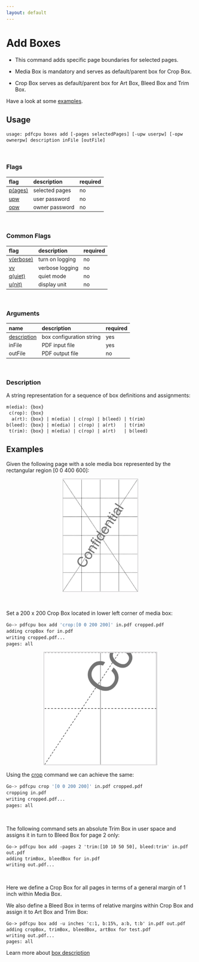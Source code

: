 ```yaml
---
layout: default
---
```


# Add Boxes

* This command adds specific page boundaries for selected pages.

* Media Box is mandatory and serves as default/parent box for Crop Box.

* Crop Box serves as default/parent box for Art Box, Bleed Box and Trim Box.

Have a look at some [examples](#examples).

## Usage

```
usage: pdfcpu boxes add [-pages selectedPages] [-upw userpw] [-opw ownerpw] description inFile [outFile]
```

<br>

### Flags

| flag                                         | description    | required
|:---------------------------------------------|:---------------|---------
| [p(ages)](../getting_started/page_selection) | selected pages | no
| [upw](../getting_started/common_flags.md)    | user password  | no
| [opw](../getting_started/common_flags.md)    | owner password | no

<br>

### Common Flags

| flag                                            | description     | required
|:------------------------------------------------|:----------------|---------
| [v(erbose)](../getting_started/common_flags.md) | turn on logging | no
| [vv](../getting_started/common_flags.md)        | verbose logging | no
| [q(uiet)](../getting_started/common_flags.md)   | quiet mode      | no
| [u(nit)](../getting_started/common_flags.md)    | display unit    | no

<br>

### Arguments

| name         | description         | required
|:-------------|:--------------------|:--------
| [description](../getting_started/box.md)  | box configuration string | yes
| inFile       | PDF input file      | yes
| outFile      | PDF output file     | no

<br>


### Description

A string representation for a sequence of box definitions and assignments:

    m(edia): {box}
     c(rop): {box}
      a(rt): {box} | m(edia) | c(rop) | b(leed) | t(rim)
    b(leed): {box} | m(edia) | c(rop) | a(rt)   | t(rim)
     t(rim): {box} | m(edia) | c(rop) | a(rt)   | b(leed)

## Examples

 Given the following page with a sole media box represented by the rectangular region [0 0 400 600]:

<p align="center">
  <img style="border-color:silver" border="1" src="../core/resources/cr.png" height="300">
</p>

<br>

Set a 200 x 200 Crop Box located in lower left corner of media box:

```sh
Go-> pdfcpu box add 'crop:[0 0 200 200]' in.pdf cropped.pdf
adding cropBox for in.pdf
writing cropped.pdf...
pages: all
```

<p align="center">
  <img style="border-color:silver" border="1" src="../core/resources/cr1.png" height="300">
</p>

Using the [crop](../core/crop.md) command we can achieve the same:
```sh
Go-> pdfcpu crop '[0 0 200 200]' in.pdf cropped.pdf
cropping in.pdf
writing cropped.pdf...
pages: all
```

<br>

The following command sets an absolute Trim Box in user space and assigns it in turn to Bleed Box for page 2 only: 

```
Go-> pdfcpu box add -pages 2 'trim:[10 10 50 50], bleed:trim' in.pdf out.pdf
adding trimBox, bleedBox for in.pdf
writing out.pdf...
```

<br>

Here we define a Crop Box for all pages in terms of a general margin of 1 inch within Media Box.

We also define a Bleed Box in terms of relative margins within Crop Box and assign it to Art Box and Trim Box:  

```
Go-> pdfcpu box add -u inches 'c:1, b:15%, a:b, t:b' in.pdf out.pdf
adding cropBox, trimBox, bleedBox, artBox for test.pdf
writing out.pdf...
pages: all
```

Learn more about [box description](../getting_started/box.md)